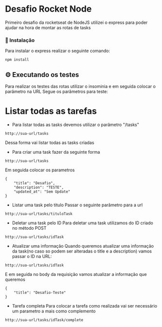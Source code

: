 # Desafio Rocket Node

Primeiro desafio da rocketseat de NodeJS utilizei o express para poder ajudar na hora de montar as rotas de tasks

### 🔧 Instalação

Para instalar o express realizar o seguinte comando:

```
npm install
```

## ⚙️ Executando os testes

Para realizar os testes das rotas utilizar o insominia e em seguida colocar o parâmetro na URL
Segue os parâmetros para teste:

# Listar todas as tarefas

- Para listar todas as tasks devemos utilizar o parâmetro "/tasks"

```
http://sua-url/tasks
```
Dessa forma vai listar todas as tasks criadas

- Para criar uma task fazer da seguinte forma

```
http://sua-url/tasks
```
Em seguida colocar os parametros 

```
{
	"title": "Desafio",
	"description": "TESTE",
	"updated_at": "Sem Update"
}
```

- Listar uma task pelo titulo
Passar o seguinte parâmetro para a url

```
http://sua-url/tasks/tituloTask
```
- Deletar uma task pelo ID
Para deletar uma task utilizamos do ID criado no método POST

```
http://sua-url/tasks/idTask
```

- Atualizar uma informação
Quando queremos atualizar uma informação da task(no caso so podem ser alteradas o title e a description) vamos passar o ID na URL:

```
http://sua-url/tasks/idTask
```
E em seguida no body da requisição vamos atualizar a informação que queremos

```
{
	"title": "Desafio-Teste"
}
```

- Tarefa completa 
Para colocar a tarefa como realizada vai ser necessário um parametro a mais como complemento

```
http://sua-url/tasks/idTask/complete
```


